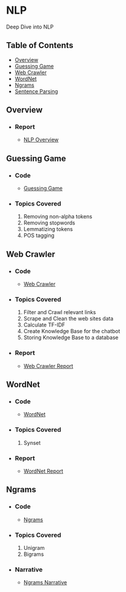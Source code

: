 # NLP
Deep Dive into NLP

## Table of Contents
- [Overview](#overview)
- [Guessing Game](#guessing-game)
- [Web Crawler](#web-crawler)
- [WordNet](#wordnet)
- [Ngrams](#ngrams)
- [Sentence Parsing](#sentence-parsing)

## Overview
  * ### Report
    * [NLP Overview](Overview%20of%20NLP.pdf)

## Guessing Game
  * ### Code
    * [Guessing Game](Guessing-Game)

  * ### Topics Covered
    1. Removing non-alpha tokens
    2. Removing stopwords
    3. Lemmatizing tokens
    4. POS tagging


## Web Crawler
  * ### Code
    * [Web Crawler](Web-Crawler)

  * ### Topics Covered
    1. Filter and Crawl relevant links
    2. Scrape and Clean the web sites data
    3. Calculate TF-IDF
    4. Create Knowledge Base for the chatbot
    5. Storing Knowledge Base to a database

  * ### Report
    * [Web Crawler Report](Web-Crawler/Web-Crawler.pdf)

## WordNet
  * ### Code
    * [WordNet](WordNet)

  * ### Topics Covered
    1. Synset

  * ### Report
    * [WordNet Report](WordNet/wordnet.pdf)

## Ngrams
  * ### Code
    * [Ngrams](Ngrams)

  * ### Topics Covered
    1. Unigram
    1. Bigrams

  * ### Narrative
    * [Ngrams Narrative](Ngrams/Ngrams-Narrative.pdf)
